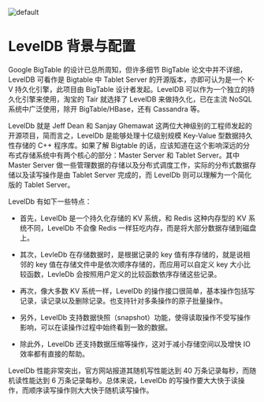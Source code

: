 ![default](https://user-images.githubusercontent.com/5803001/45228854-de88b400-b2f6-11e8-9ab0-d393ed19f21f.png)

# LevelDB 背景与配置

Google BigTable 的设计已总所周知，但许多细节 BigTable 论文中并不详细，LevelDB 可看作是 Bigtable 中 Tablet Server 的开源版本，亦即可认为是一个 K-V 持久化引擎，此项目由 BigTable 设计者发起。LevelDB 可以作为一个独立的持久化引擎来使用，淘宝的 Tair 就选择了 LevelDB 来做持久化，已在主流 NoSQL 系统中广泛使用，除开 BigTable/HBase，还有 Cassandra 等。

LevelDb 就是 Jeff Dean 和 Sanjay Ghemawat 这两位大神级别的工程师发起的开源项目，简而言之，LevelDb 是能够处理十亿级别规模 Key-Value 型数据持久性存储的 C++ 程序库。如果了解 Bigtable 的话，应该知道在这个影响深远的分布式存储系统中有两个核心的部分：Master Server 和 Tablet Server。其中 Master Server 做一些管理数据的存储以及分布式调度工作，实际的分布式数据存储以及读写操作是由 Tablet Server 完成的，而 LevelDb 则可以理解为一个简化版的 Tablet Server。

LevelDb 有如下一些特点：

- 首先，LevelDb 是一个持久化存储的 KV 系统，和 Redis 这种内存型的 KV 系统不同，LevelDb 不会像 Redis 一样狂吃内存，而是将大部分数据存储到磁盘上。

- 其次，LevleDb 在存储数据时，是根据记录的 key 值有序存储的，就是说相邻的 key 值在存储文件中是依次顺序存储的，而应用可以自定义 key 大小比较函数，LevleDb 会按照用户定义的比较函数依序存储这些记录。

- 再次，像大多数 KV 系统一样，LevelDb 的操作接口很简单，基本操作包括写记录，读记录以及删除记录。也支持针对多条操作的原子批量操作。

- 另外，LevelDb 支持数据快照（snapshot）功能，使得读取操作不受写操作影响，可以在读操作过程中始终看到一致的数据。

- 除此外，LevelDb 还支持数据压缩等操作，这对于减小存储空间以及增快 IO 效率都有直接的帮助。

LevelDb 性能非常突出，官方网站报道其随机写性能达到 40 万条记录每秒，而随机读性能达到 6 万条记录每秒。总体来说，LevelDb 的写操作要大大快于读操作，而顺序读写操作则大大快于随机读写操作。
